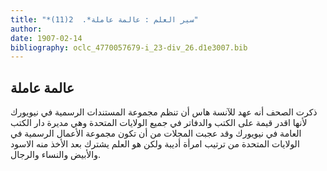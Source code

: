 ```yaml
---
title: "*سير العلم : عالمة عاملة*.  2(11)"
author: 
date: 1907-02-14
bibliography: oclc_4770057679-i_23-div_26.d1e3007.bib
---
```




##  عالمة عاملة 


 ذكرت الصحف أنه عهد للآنسة هاس أن تنظم مجموعة المستندات الرسمية في نيويورك لأنها اقدر قيمة على الكتب والدفاتر في جميع الولايات المتحدة وهي مديرة دار الكتب العامة في نيويورك وقد عجبت المجلات من أن تكون مجموعة الأعمال الرسمية في الولايات المتحدة من ترتيب امرأة أديبة ولكن هو العلم يشترك بعد الأخذ منه الاسود والأبيض والنساء والرجال. 
